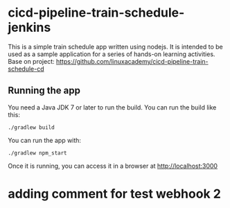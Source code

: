 # cicd-pipeline-train-schedule-jenkins

This is a simple train schedule app written using nodejs. It is intended to be used as a sample application for a series of hands-on learning activities.
Base on project: https://github.com/linuxacademy/cicd-pipeline-train-schedule-cd

## Running the app

You need a Java JDK 7 or later to run the build. You can run the build like this:

    ./gradlew build

You can run the app with:

    ./gradlew npm_start

Once it is running, you can access it in a browser at [http://localhost:3000](http://localhost:3000)

# adding comment for test webhook 2
